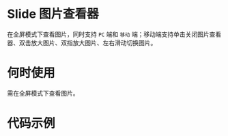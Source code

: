 # Slide 图片查看器
在全屏模式下查看图片，同时支持 `PC` 端和 `移动` 端；移动端支持单击关闭图片查看器、双击放大图片、双指放大图片、左右滑动切换图片。

# 何时使用
需在全屏模式下查看图片。

# 代码示例